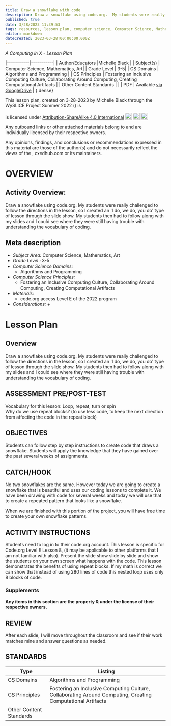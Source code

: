 ```yaml
---
title: Draw a snowflake with code
description: Draw a snowflake using code.org.  My students were really challenged to follow the directions in the lesson, so I created an 'I do, we do, you do' type of lesson through the slide show. My students then had to follow along with my slides and I could see where they were still having trouble with understanding the vocabulary of coding.
published: true
date: 3/28/2023 11:39:53
tags: resources, lesson plan, computer science, Computer Science, Mathematics, Art 
editor: markdown
dateCreated: 2023-03-28T00:00:00.000Z
---
```

*A Computing in X - Lesson Plan*

|-----------|-----------|
| Author/Educators |Michelle Black |
| Subject(s) | Computer Science, Mathematics, Art|
| Grade Level | 3-5|
| CS Domains | Algorithms and Programming |
| CS Principles | Fostering an Inclusive Computing Culture, Collaborating Around Computing, Creating Computational Artifacts |
| Other Content Standards |  | 
| PDF | Available [via GoogleDrive]() |
{.dense}






This lesson plan, created on 3-28-2023 by Michelle Black through the  WySLICE Project Summer 2022 () is  <p xmlns:cc="http://creativecommons.org/ns#" >  is licensed under <a href="http://creativecommons.org/licenses/by-sa/4.0/?ref=chooser-v1" target="_blank" rel="license noopener noreferrer" style="display:inline-block;">Attribution-ShareAlike 4.0 International<img style="height:22px!important;margin-left:3px;vertical-align:text-bottom;" src="https://mirrors.creativecommons.org/presskit/icons/cc.svg?ref=chooser-v1"><img style="height:22px!important;margin-left:3px;vertical-align:text-bottom;" src="https://mirrors.creativecommons.org/presskit/icons/by.svg?ref=chooser-v1"><img style="height:22px!important;margin-left:3px;vertical-align:text-bottom;" src="https://mirrors.creativecommons.org/presskit/icons/sa.svg?ref=chooser-v1"></a></p>


Any outbound links or other attached materials belong to and are individually licensed by their respective owners. 


Any opinions, findings, and conclusions or recommendations expressed in this material are those of the author(s) and do not necessarily reflect the views of the , cxedhub.com or its maintainers.


# OVERVIEW
## Activity Overview:  
Draw a snowflake using code.org.  My students were really challenged to follow the directions in the lesson, so I created an 'I do, we do, you do' type of lesson through the slide show. My students then had to follow along with my slides and I could see where they were still having trouble with understanding the vocabulary of coding.
## Meta description
+ *Subject Area:* Computer Science, Mathematics, Art 
+ *Grade Level :* 3-5 
+ *Computer Science Domains:*
   + Algorithms and Programming
+ *Computer Science Principles:*
   + Fostering an Inclusive Computing Culture, Collaborating Around Computing, Creating Computational Artifacts
+ *Materials:* 
   + code.org access  Level E of the 2022 program
+ *Considerations:*
   + 


# Lesson Plan
## Overview
Draw a snowflake using code.org.  My students were really challenged to follow the directions in the lesson, so I created an 'I do, we do, you do' type of lesson through the slide show. My students then had to follow along with my slides and I could see where they were still having trouble with understanding the vocabulary of coding.
## ASSESSMENT PRE/POST-TEST
Vocabulary for this lesson:  Loop, repeat, turn or spin  
Why do we use repeat blocks?  (to use less code, to keep the next direction from affecting the code in the repeat block)
## OBJECTIVES
Students can follow step by step instructions to create code that draws a snowflake.
Students will apply the knowledge that they have gained over the past several weeks of assignments.


## CATCH/HOOK
No two snowflakes are the same. However today we are going to create a snowflake that is beautiful and uses our coding lessons to complete it. We have been drawing with code for several weeks and today we will use that to create a repeated pattern that looks like a snowflake. 


When we are finished with this portion of the project, you will have free time to create your own snowflake patterns.


## ACTIVITY INSTRUCTIONS
Students need to log in to their code.org account.  This lesson is specific for Code.org Level E Lesson 8, (it may be applicable to other platforms that I am not familiar with also).  Present the slide show slide by slide and show the students on your own screen what happens with the code.  This lesson demonstrates the benefits of using repeat blocks. If my math is correct we can show that instead of using 280 lines of code this nested loop uses only 8 blocks of code.


### Supplements
**Any items in this section are the property & under the license of their respective owners.**






## REVIEW
After each slide, I will move throughout the classroom and see if their work matches mine and answer questions as needed.
## STANDARDS        
| Type | Listing | 
|-----------|-----------|
| CS Domains  | Algorithms and Programming|
| CS Principles   | Fostering an Inclusive Computing Culture, Collaborating Around Computing, Creating Computational Artifacts|
| Other Content Standards |   |